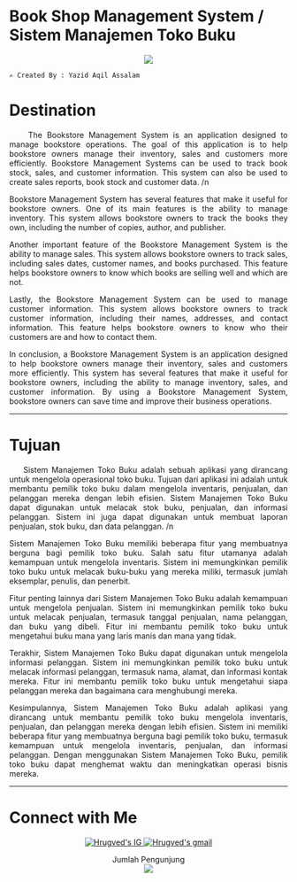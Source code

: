 <h1>Book Shop Management System / Sistem Manajemen Toko Buku</h1>
<p align="center">
  <a href="https://github.com/DenverCoder1/readme-typing-svg"><img src="https://readme-typing-svg.herokuapp.com?font=Architects+Daughter&color=FFFF00&size=30&center=true&vCenter=true&width=600&height=65&lines=Haii..;++;Perkenalkan,++saya;++YAZID+AQIL+ASSALAM;PROGRAM+STUDI+INFORMATIKA;UNIVERSITAS+NEGERI+PADANG;"></a>
</p>
 
```
✍️ Created By : Yazid Aqil Assalam
```

<h1>Destination</h1>
<div align="justify">
&nbsp;&nbsp;&nbsp;&nbsp;The Bookstore Management System is an application designed to manage bookstore operations. The goal of this application is to help bookstore owners manage their inventory, sales and customers more efficiently. Bookstore Management Systems can be used to track book stock, sales, and customer information. This system can also be used to create sales reports, book stock and customer data. /n
  
  Bookstore Management System has several features that make it useful for bookstore owners. One of its main features is the ability to manage inventory. This system allows bookstore owners to track the books they own, including the number of copies, author, and publisher.
  
  Another important feature of the Bookstore Management System is the ability to manage sales. This system allows bookstore owners to track sales, including sales dates, customer names, and books purchased. This feature helps bookstore owners to know which books are selling well and which are not.
  
  Lastly, the Bookstore Management System can be used to manage customer information. This system allows bookstore owners to track customer information, including their names, addresses, and contact information. This feature helps bookstore owners to know who their customers are and how to contact them.
  
  In conclusion, a Bookstore Management System is an application designed to help bookstore owners manage their inventory, sales and customers more efficiently. This system has several features that make it useful for bookstore owners, including the ability to manage inventory, sales, and customer information. By using a Bookstore Management System, bookstore owners can save time and improve their business operations.
</div>

---

<h1>Tujuan</h1>
<div align="justify">
&nbsp;&nbsp;&nbsp;&nbsp;Sistem Manajemen Toko Buku adalah sebuah aplikasi yang dirancang untuk mengelola operasional toko buku. Tujuan dari aplikasi ini adalah untuk membantu pemilik toko buku dalam mengelola inventaris, penjualan, dan pelanggan mereka dengan lebih efisien. Sistem Manajemen Toko Buku dapat digunakan untuk melacak stok buku, penjualan, dan informasi pelanggan. Sistem ini juga dapat digunakan untuk membuat laporan penjualan, stok buku, dan data pelanggan. /n
  
  Sistem Manajemen Toko Buku memiliki beberapa fitur yang membuatnya berguna bagi pemilik toko buku. Salah satu fitur utamanya adalah kemampuan untuk mengelola inventaris. Sistem ini memungkinkan pemilik toko buku untuk melacak buku-buku yang mereka miliki, termasuk jumlah eksemplar, penulis, dan penerbit.
  
  Fitur penting lainnya dari Sistem Manajemen Toko Buku adalah kemampuan untuk mengelola penjualan. Sistem ini memungkinkan pemilik toko buku untuk melacak penjualan, termasuk tanggal penjualan, nama pelanggan, dan buku yang dibeli. Fitur ini membantu pemilik toko buku untuk mengetahui buku mana yang laris manis dan mana yang tidak.
  
  Terakhir, Sistem Manajemen Toko Buku dapat digunakan untuk mengelola informasi pelanggan. Sistem ini memungkinkan pemilik toko buku untuk melacak informasi pelanggan, termasuk nama, alamat, dan informasi kontak mereka. Fitur ini membantu pemilik toko buku untuk mengetahui siapa pelanggan mereka dan bagaimana cara menghubungi mereka.
  
  Kesimpulannya, Sistem Manajemen Toko Buku adalah aplikasi yang dirancang untuk membantu pemilik toko buku mengelola inventaris, penjualan, dan pelanggan mereka dengan lebih efisien. Sistem ini memiliki beberapa fitur yang membuatnya berguna bagi pemilik toko buku, termasuk kemampuan untuk mengelola inventaris, penjualan, dan informasi pelanggan. Dengan menggunakan Sistem Manajemen Toko Buku, pemilik toko buku dapat menghemat waktu dan meningkatkan operasi bisnis mereka.
</div>

---

<h1><b>Connect with Me</b></h1>
<p align="center">
<a href="https://www.instagram.com/yazid_assalam/">
  <img border="0" alt="Hrugved's IG" src="https://img.icons8.com/doodle/38/000000/instagram--v1.png"/>
</a>
<a href="mailto:yazidaqilassalam04@gmail.com">
  <img border="0" alt="Hrugved's gmail" src="https://img.icons8.com/doodle/38/000000/gmail--v1.png"/>
</a>
</p>

<p align="center"> 
  <div align="center">Jumlah Pengunjung</div>
  <div align="center">
    <img src="https://profile-counter.glitch.me/yaaqas/count.svg"/>
  </div> 
</p>
